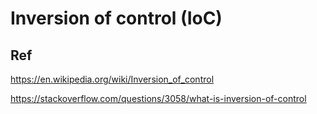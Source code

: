 # Inversion of control (IoC)
## Ref
https://en.wikipedia.org/wiki/Inversion_of_control

https://stackoverflow.com/questions/3058/what-is-inversion-of-control

